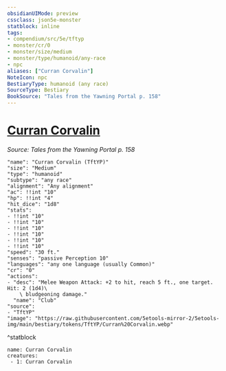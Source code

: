 ```yaml
---
obsidianUIMode: preview
cssclass: json5e-monster
statblock: inline
tags:
- compendium/src/5e/tftyp
- monster/cr/0
- monster/size/medium
- monster/type/humanoid/any-race
- npc
aliases: ["Curran Corvalin"]
NoteIcon: npc
BestiaryType: humanoid (any race)
SourceType: Bestiary
BookSource: "Tales from the Yawning Portal p. 158"
---
```

# [Curran Corvalin](2-Mechanics/CLI/bestiary/npc/curran-corvalin-tftyp.md)
*Source: Tales from the Yawning Portal p. 158*  

```statblock
"name": "Curran Corvalin (TftYP)"
"size": "Medium"
"type": "humanoid"
"subtype": "any race"
"alignment": "Any alignment"
"ac": !!int "10"
"hp": !!int "4"
"hit_dice": "1d8"
"stats":
- !!int "10"
- !!int "10"
- !!int "10"
- !!int "10"
- !!int "10"
- !!int "10"
"speed": "30 ft."
"senses": "passive Perception 10"
"languages": "any one language (usually Common)"
"cr": "0"
"actions":
- "desc": "Melee Weapon Attack: +2 to hit, reach 5 ft., one target. Hit: 2 (1d4)\
    \ bludgeoning damage."
  "name": "Club"
"source":
- "TftYP"
"image": "https://raw.githubusercontent.com/5etools-mirror-2/5etools-img/main/bestiary/tokens/TftYP/Curran%20Corvalin.webp"
```
^statblock

```encounter-table
name: Curran Corvalin
creatures:
 - 1: Curran Corvalin
```